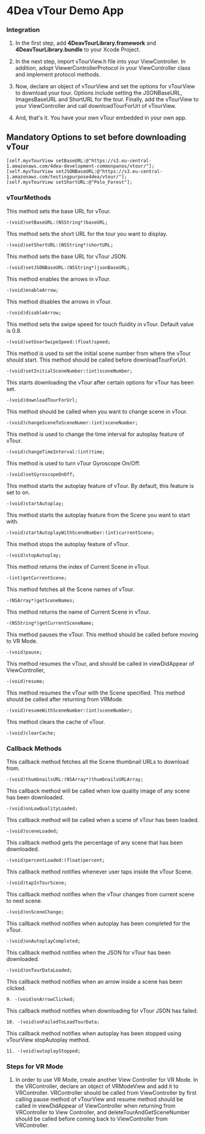 # 4Dea vTour Demo App

### Integration
1. In the first step, add **4DeavTourLibrary.framework** and **4DeavTourLibrary.bundle** to your Xcode Project.

2. In the next step, import vTourView.h file into your ViewController. In addition, adopt ViewerControllerProtocol in your ViewController class and implement protocol methods.

3. Now, declare an object of vTourView and set the options for vTourView to download your tour. Options include setting the JSONBaseURL, ImagesBaseURL and ShortURL for the tour. Finally, add the vTourView to your ViewController and call downloadTourForUrl of vTourView.

4. And, that's it. You have your own vTour embedded in your own app.

## Mandatory Options to set before downloading vTour

```
[self.myvTourView setBaseURL:@"https://s3.eu-central-1.amazonaws.com/4dea-development-commonpanos/vtour/"]; 
[self.myvTourView setJSONBaseURL:@"https://s3.eu-central-1.amazonaws.com/testingpurpose4dea/vtour/"];
[self.myvTourView setShortURL:@"Polo_Forest"];
```

### vTourMethods
This method sets the base URL for vTour.
```
-(void)setBaseURL:(NSString*)baseURL;
```

This method sets the short URL for the tour you want to display.
```
-(void)setShortURL:(NSString*)shortURL;
```

This method sets the base URL for vTour JSON.
```
-(void)setJSONBaseURL:(NSString*)jsonBaseURL;
```

This method enables the arrows in vTour.
```
-(void)enableArrow;
```

This method disables the arrows in vTour.
```
-(void)disableArrow;
```

This method sets the swipe speed for touch fluidity in vTour. Default value is 0.8.
```
-(void)setUserSwipeSpeed:(float)speed;
```

This method is used to set the initial scene number from where the vTour should start. This method should be called before downloadTourForUrl.
```
-(void)setInitialSceneNumber:(int)sceneNumber;
```

This starts downloading the vTour after certain options for vTour has been set.
```
-(void)downloadTourForUrl;
```

This method should be called when you want to change scene in vTour.
```
-(void)changeSceneToSceneNumer:(int)sceneNumber;
```

This method is used to change the time interval for autoplay feature of vTour.
```
-(void)changeTimeInterval:(int)time;
```

This method is used to turn vTour Gyroscope On/Off.
```
-(void)setGyroscopeOnOff;
```

This method starts the autoplay feature of vTour. By default, this feature is set to on. 
```
-(void)startAutoplay;
```

This method starts the autoplay feature from the Scene you want to start with.
```
-(void)startAutoplayWithSceneNumber:(int)currentScene;
```

This method stops the autoplay feature of vTour.
```
-(void)stopAutoplay;
```

This method returns the index of Current Scene in vTour.
```
-(int)getCurrentScene;
```

This method fetches all the Scene names of vTour.
```
-(NSArray*)getSceneNames;
```

This method returns the name of Current Scene in vTour.
```
-(NSString*)getCurrentSceneName;
```

This method pauses the vTour. This method should be called before moving to VR Mode.
```
-(void)pause;
```

This method resumes the vTour, and should be called in viewDidAppear of ViewController,
```
-(void)resume;
```

This method resumes the vTour with the Scene specified. This method should be called after returning from VRMode.
```
-(void)resumeWithSceneNumber:(int)sceneNumber;
```

This method clears the cache of vTour.
```
-(void)clearCache;
```
### Callback Methods
This callback method fetches all the Scene thumbnail URLs to download from.
```
-(void)thumbnailsURL:(NSArray*)thumbnailsURLArray;
```

This callback method will be called when low quality image of any scene has been downloaded.
```
-(void)onLowQualityLoaded;
```

This callback method will be called when a scene of vTour has been loaded.
```
-(void)sceneLoaded;
```

This callback method gets the percentage of any scene that has been downloaded.
```
-(void)percentLoaded:(float)percent;
```

This callback method notifies whenever user taps inside the vTour Scene.
```
-(void)tapInTourScene;
```

This callback method notifies when the vTour changes from current scene to next scene.
```
-(void)onSceneChange;
```

This callback method notifies when autoplay has been completed for the vTour.
```
-(void)onAutoplayCompleted;
```

This callback method notifies when the JSON for vTour has been downloaded.
```
-(void)onTourDataLoaded;
```

This callback method notifies when an arrow inside a scene has been clicked.
```
9. -(void)onArrowClicked;
```

This callback method notifies when downloading for vTour JSON has failed.
```
10. -(void)onFailedToLoadTourData;
```

This callback method notifies when autoplay has been stopped using vTourView stopAutoplay method.
```
11. -(void)autoplayStopped;
```

### Steps for VR Mode

1. In order to use VR Mode, create another View Controller for VR Mode. In the VRController, declare an object of VRModeView and add it to VRController. VRController should be called from ViewController by first calling pause method of vTourView and resume method should be called in viewDidAppear of ViewController when returning from VRController to View Controller, and deleteTourAndGetSceneNumber should be called before coming back to ViewController from VRController.
